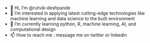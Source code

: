 - 👋 Hi, I’m @rutvik-deshpande
- 👀 I’m interested in applying latest cutting-edge technologies like machine learning and data science to the built environment
- 🌱 I’m currently learning python, R, machine learning, AI, and computational design
- 📫 How to reach me : message me on twitter or linkedin

<!---
rutvik-deshpande/rutvik-deshpande is a ✨ special ✨ repository because its `README.md` (this file) appears on your GitHub profile.
You can click the Preview link to take a look at your changes.
--->
